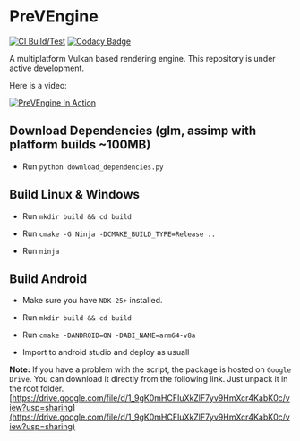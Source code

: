# PreVEngine

[![CI Build/Test](https://github.com/helcl42/PreVEngine/actions/workflows/cmake-multi-platform.yml/badge.svg)](https://github.com/helcl42/PreVEngine/actions/workflows/cmake-multi-platform.yml)
[![Codacy Badge](https://app.codacy.com/project/badge/Grade/88a3ed1e12e04eb09882db2c7e5ea794)](https://app.codacy.com/gh/helcl42/PreVEngine/dashboard?utm_source=gh&utm_medium=referral&utm_content=&utm_campaign=Badge_grade)

A multiplatform Vulkan based rendering engine. This repository is under active development.

Here is a video:

[![PreVEngine In Action](http://img.youtube.com/vi/lSp1hOncLVs/0.jpg)](http://www.youtube.com/watch?v=lSp1hOncLVs "PreVEngine In Action")

## Download Dependencies (glm, assimp with platform builds ~100MB)
 - Run `python download_dependencies.py`

## Build Linux & Windows

 - Run `mkdir build && cd build`

 - Run `cmake -G Ninja -DCMAKE_BUILD_TYPE=Release ..`

 - Run `ninja`

## Build Android

 - Make sure you have `NDK-25+` installed.

 - Run `mkdir build && cd build`

 - Run `cmake -DANDROID=ON -DABI_NAME=arm64-v8a`

 - Import to android studio and deploy as usuall


**Note:** If you have a problem with the script, the package is hosted on `Google Drive`. You can download it directly from the following link. Just unpack it in the root folder.
[https://drive.google.com/file/d/1_9gK0mHCFIuXkZlF7yv9HmXcr4KabK0c/view?usp=sharing](https://drive.google.com/file/d/1_9gK0mHCFIuXkZlF7yv9HmXcr4KabK0c/view?usp=sharing)




